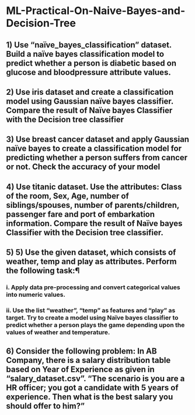 # ML-Practical-On-Naive-Bayes-and-Decision-Tree
## 1) Use “naïve_bayes_classification” dataset. Build a naïve bayes classification model to predict whether a person is diabetic based on glucose and bloodpressure attribute values.
## 2) Use iris dataset and create a classification model using Gaussian naïve bayes classifier. Compare the result of Naïve bayes Classifier with the Decision tree classifier
## 3) Use breast cancer dataset and apply Gaussian naïve bayes to create a classification model for predicting whether a person suffers from cancer or not. Check the accuracy of your model
## 4) Use titanic dataset. Use the attributes: Class of the room, Sex, Age, number of siblings/spouses, number of parents/children, passenger fare and port of embarkation information. Compare the result of Naïve bayes Classifier with the Decision tree classifier.
## 5) 5) Use the given dataset, which consists of weather, temp and play as attributes. Perform the following task:¶
### i. Apply data pre-processing and convert categorical values into numeric values.
### ii. Use the list “weather”, “temp” as features and “play” as target. Try to create a model using Naïve bayes classifier to predict whether a person plays the game depending upon the values of weather and temperature.
## 6) Consider the following problem: In AB Company, there is a salary distribution table based on Year of Experience as given in “salary_dataset.csv”. “The scenario is you are a HR officer; you got a candidate with 5 years of experience. Then what is the best salary you should offer to him?”
